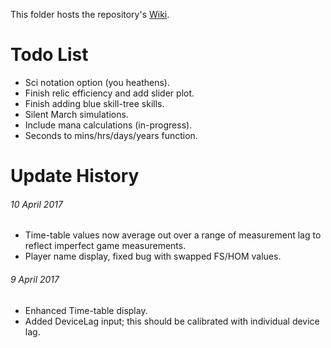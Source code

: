 This folder hosts the repository's [Wiki](https://metxchris.github.io/TT2-Sim/).

# Todo List
* Sci notation option (you heathens).
* Finish relic efficiency and add slider plot.
* Finish adding blue skill-tree skills.
* Silent March simulations.
* Include mana calculations (in-progress).
* Seconds to mins/hrs/days/years function.

# Update History
###### 10 April 2017
* Time-table values now average out over a range of measurement lag to reflect imperfect game measurements.
* Player name display, fixed bug with swapped FS/HOM values.
###### 9 April 2017
* Enhanced Time-table display.
* Added DeviceLag input; this should be calibrated with individual device lag.